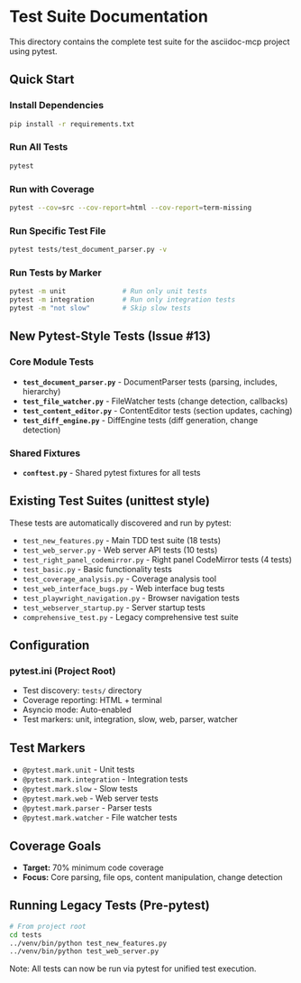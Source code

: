 # Test Suite Documentation

This directory contains the complete test suite for the asciidoc-mcp project using pytest.

## Quick Start

### Install Dependencies
```bash
pip install -r requirements.txt
```

### Run All Tests
```bash
pytest
```

### Run with Coverage
```bash
pytest --cov=src --cov-report=html --cov-report=term-missing
```

### Run Specific Test File
```bash
pytest tests/test_document_parser.py -v
```

### Run Tests by Marker
```bash
pytest -m unit              # Run only unit tests
pytest -m integration       # Run only integration tests
pytest -m "not slow"        # Skip slow tests
```

## New Pytest-Style Tests (Issue #13)

### Core Module Tests
- **`test_document_parser.py`** - DocumentParser tests (parsing, includes, hierarchy)
- **`test_file_watcher.py`** - FileWatcher tests (change detection, callbacks)
- **`test_content_editor.py`** - ContentEditor tests (section updates, caching)
- **`test_diff_engine.py`** - DiffEngine tests (diff generation, change detection)

### Shared Fixtures
- **`conftest.py`** - Shared pytest fixtures for all tests

## Existing Test Suites (unittest style)

These tests are automatically discovered and run by pytest:

- `test_new_features.py` - Main TDD test suite (18 tests)
- `test_web_server.py` - Web server API tests (10 tests)
- `test_right_panel_codemirror.py` - Right panel CodeMirror tests (4 tests)
- `test_basic.py` - Basic functionality tests
- `test_coverage_analysis.py` - Coverage analysis tool
- `test_web_interface_bugs.py` - Web interface bug tests
- `test_playwright_navigation.py` - Browser navigation tests
- `test_webserver_startup.py` - Server startup tests
- `comprehensive_test.py` - Legacy comprehensive test suite

## Configuration

### pytest.ini (Project Root)
- Test discovery: `tests/` directory
- Coverage reporting: HTML + terminal
- Asyncio mode: Auto-enabled
- Test markers: unit, integration, slow, web, parser, watcher

## Test Markers

- `@pytest.mark.unit` - Unit tests
- `@pytest.mark.integration` - Integration tests
- `@pytest.mark.slow` - Slow tests
- `@pytest.mark.web` - Web server tests
- `@pytest.mark.parser` - Parser tests
- `@pytest.mark.watcher` - File watcher tests

## Coverage Goals

- **Target:** 70% minimum code coverage
- **Focus:** Core parsing, file ops, content manipulation, change detection

## Running Legacy Tests (Pre-pytest)

```bash
# From project root
cd tests
../venv/bin/python test_new_features.py
../venv/bin/python test_web_server.py
```

Note: All tests can now be run via pytest for unified test execution.